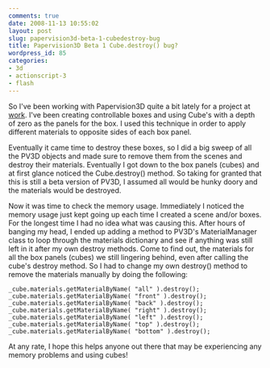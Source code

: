 ```yaml
---
comments: true
date: 2008-11-13 10:55:02
layout: post
slug: papervision3d-beta-1-cubedestroy-bug
title: Papervision3D Beta 1 Cube.destroy() bug?
wordpress_id: 85
categories:
- 3d
- actionscript-3
- flash
---
```


So I've been working with Papervision3D quite a bit lately for a project at [work](http://www.rokkan.com). I've been creating controllable boxes and using Cube's with a depth of zero as the panels for the box. I used this technique in order to apply different materials to opposite sides of each box panel.

Eventually it came time to destroy these boxes, so I did a big sweep of all the PV3D objects and made sure to remove them from the scenes and destroy their materials. Eventually I got down to the box panels (cubes) and at first glance noticed the Cube.destroy() method. So taking for granted that this is still a beta version of PV3D, I assumed all would be hunky doory and the materials would be destroyed.

Now it was time to check the memory usage. Immediately I noticed the memory usage just kept going up each time I created a scene and/or boxes. For the longest time I had no idea what was causing this. After hours of banging my head, I ended up adding a method to PV3D's MaterialManager class to loop through the materials dictionary and see if anything was still left in it after my own destroy methods. Come to find out, the materials for all the box panels (cubes) we still lingering behind, even after calling the cube's destroy method. So I had to change my own destroy() method to remove the materials manually by doing the following:

    
    _cube.materials.getMaterialByName( "all" ).destroy();
    _cube.materials.getMaterialByName( "front" ).destroy();
    _cube.materials.getMaterialByName( "back" ).destroy();
    _cube.materials.getMaterialByName( "right" ).destroy();
    _cube.materials.getMaterialByName( "left" ).destroy();
    _cube.materials.getMaterialByName( "top" ).destroy();
    _cube.materials.getMaterialByName( "bottom" ).destroy();


At any rate, I hope this helps anyone out there that may be experiencing any memory problems and using cubes!
